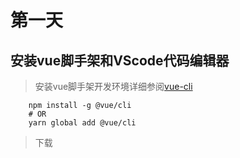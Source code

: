 # 第一天

## 安装vue脚手架和VScode代码编辑器


> 安装vue脚手架开发环境详细参阅[vue-cli](https://cli.vuejs.org/zh/#%E8%B5%B7%E6%AD%A5)

```
    npm install -g @vue/cli
    # OR
    yarn global add @vue/cli
```



> 下载